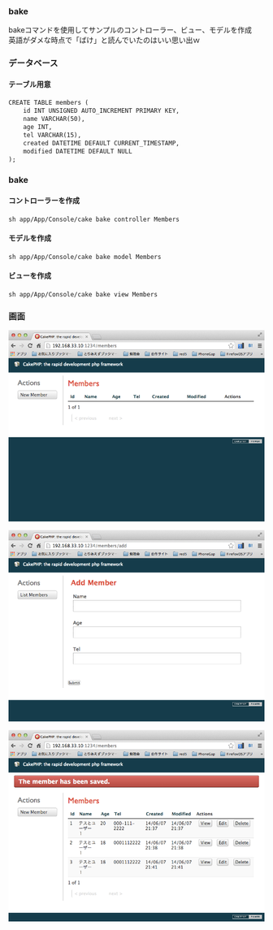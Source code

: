 ### bake
bakeコマンドを使用してサンプルのコントローラー、ビュー、モデルを作成<br />
英語がダメな時点で「ばけ」と読んでいたのはいい思い出ｗ

### データベース
#### テーブル用意
```
CREATE TABLE members (
    id INT UNSIGNED AUTO_INCREMENT PRIMARY KEY,
    name VARCHAR(50),
    age INT,
	tel VARCHAR(15),
    created DATETIME DEFAULT CURRENT_TIMESTAMP,
    modified DATETIME DEFAULT NULL
);
```

### bake
#### コントローラーを作成
```
sh app/App/Console/cake bake controller Members
```

#### モデルを作成
```
sh app/App/Console/cake bake model Members
```

#### ビューを作成
```
sh app/App/Console/cake bake view Members
```


### 画面
<img src="https://raw.githubusercontent.com/mshige1979/cakephp3-sample/master/02_bake/items/cakephp3_0003-1.png"></img>

<img src="https://raw.githubusercontent.com/mshige1979/cakephp3-sample/master/02_bake/items/cakephp3_0003-2.png"></img>

<img src="https://raw.githubusercontent.com/mshige1979/cakephp3-sample/master/02_bake/items/cakephp3_0003-3.png"></img>

